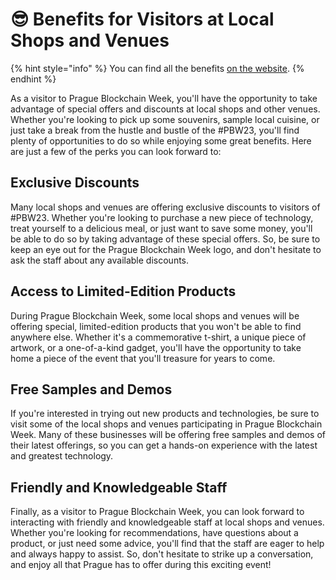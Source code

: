 # 😎 Benefits for Visitors at Local Shops and Venues

{% hint style="info" %}
You can find all the benefits [on the website](https://explore.prgblockweek.com/23/benefits).
{% endhint %}

As a visitor to Prague Blockchain Week, you'll have the opportunity to take advantage of special offers and discounts at local shops and other venues. Whether you're looking to pick up some souvenirs, sample local cuisine, or just take a break from the hustle and bustle of the #PBW23, you'll find plenty of opportunities to do so while enjoying some great benefits. Here are just a few of the perks you can look forward to:

## Exclusive Discounts
Many local shops and venues are offering exclusive discounts to visitors of #PBW23. Whether you're looking to purchase a new piece of technology, treat yourself to a delicious meal, or just want to save some money, you'll be able to do so by taking advantage of these special offers. So, be sure to keep an eye out for the Prague Blockchain Week logo, and don't hesitate to ask the staff about any available discounts.

## Access to Limited-Edition Products
During Prague Blockchain Week, some local shops and venues will be offering special, limited-edition products that you won't be able to find anywhere else. Whether it's a commemorative t-shirt, a unique piece of artwork, or a one-of-a-kind gadget, you'll have the opportunity to take home a piece of the event that you'll treasure for years to come.

## Free Samples and Demos
If you're interested in trying out new products and technologies, be sure to visit some of the local shops and venues participating in Prague Blockchain Week. Many of these businesses will be offering free samples and demos of their latest offerings, so you can get a hands-on experience with the latest and greatest technology.

## Friendly and Knowledgeable Staff
Finally, as a visitor to Prague Blockchain Week, you can look forward to interacting with friendly and knowledgeable staff at local shops and venues. Whether you're looking for recommendations, have questions about a product, or just need some advice, you'll find that the staff are eager to help and always happy to assist. So, don't hesitate to strike up a conversation, and enjoy all that Prague has to offer during this exciting event!

